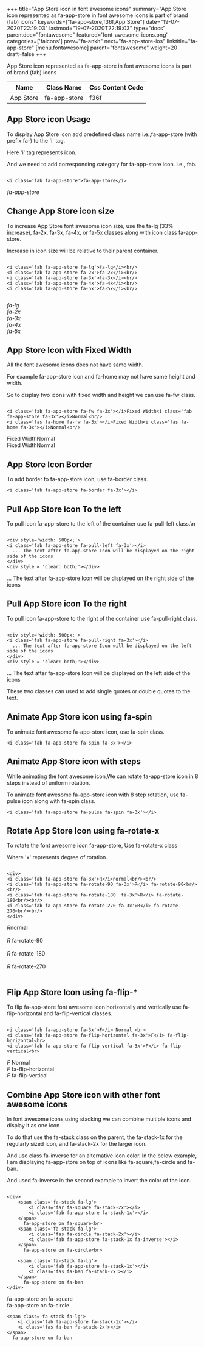+++
title="App Store icon in font awesome icons"
summary="App Store icon represented as fa-app-store in font awesome icons is part of brand (fab) icons"
keywords=["fa-app-store,f36f,App Store"]
date="19-07-2020T22:19:03"
lastmod="19-07-2020T22:19:03"
type="docs"
parentdoc="fontawesome"
featured='font-awesome-icons.png'
categories=['faicons']
prev="fa-ankh"
next="fa-app-store-ios"
linktitle="fa-app-store"
[menu.fontawesome]
parent="fontawesome"
weight=20
draft=false
+++


App Store icon represented as fa-app-store in font awesome icons is part of brand (fab) icons

<div class='table-responsive'><table class='table'><thead><tr><th>Name</th><th>Class Name</th><th>Css Content Code</th></tr></thead><tbody><tr><td>App Store</td><td>fa-app-store</td><td>f36f</td></tr></tbody></table></div>



## App Store icon Usage

To display App Store icon add predefined class name i.e.,fa-app-store (with prefix fa-) to the 'i' tag.

Here 'i' tag represents icon.

And we need to add corresponding category for fa-app-store icon. i.e., fab.


```

<i class='fab fa-app-store'>fa-app-store</i>
```

<i class='fab fa-app-store'>fa-app-store</i>




## Change App Store icon size
To increase App Store font awesome icon size, use the fa-lg (33% increase), fa-2x, fa-3x, fa-4x, or fa-5x classes along with icon class fa-app-store.

Increase in icon size will be relative to their parent container. 

```

<i class='fab fa-app-store fa-lg'>fa-lg</i><br/>
<i class='fab fa-app-store fa-2x'>fa-2x</i><br/>
<i class='fab fa-app-store fa-3x'>fa-3x</i><br/>
<i class='fab fa-app-store fa-4x'>fa-4x</i><br/>
<i class='fab fa-app-store fa-5x'>fa-5x</i><br/>
            
```

<i class='fab fa-app-store fa-lg'>fa-lg</i><br/>
<i class='fab fa-app-store fa-2x'>fa-2x</i><br/>
<i class='fab fa-app-store fa-3x'>fa-3x</i><br/>
<i class='fab fa-app-store fa-4x'>fa-4x</i><br/>
<i class='fab fa-app-store fa-5x'>fa-5x</i><br/>
            



## App Store Icon with Fixed Width 

All the font awesome icons does not have same width.

For example fa-app-store icon and fa-home may not have same height and width.

So to display two icons with fixed width and height we can use fa-fw class.


```

<i class='fab fa-app-store fa-fw fa-3x'></i>Fixed Width<i class='fab fa-app-store fa-3x'></i>Normal<br/>
<i class='fas fa-home fa-fw fa-3x'></i>Fixed Width<i class='fas fa-home fa-3x'></i>Normal<br/>
```

<i class='fab fa-app-store fa-fw fa-3x'></i>Fixed Width<i class='fab fa-app-store fa-3x'></i>Normal<br/>
<i class='fas fa-home fa-fw fa-3x'></i>Fixed Width<i class='fas fa-home fa-3x'></i>Normal<br/>



## App Store Icon Border 

To add border to fa-app-store icon, use fa-border class.


```
<i class='fab fa-app-store fa-border fa-3x'></i>

```
<i class='fab fa-app-store fa-border fa-3x'></i>





## Pull App Store icon To the left

To pull icon fa-app-store to the left of the container use fa-pull-left class.\n

```

<div style='width: 500px;'>
<i class='fab fa-app-store fa-pull-left fa-3x'></i>
  ... The text after fa-app-store Icon will be displayed on the right side of the icons
</div>
<div style = 'clear: both;'></div>
```

<div style='width: 500px;'>
<i class='fab fa-app-store fa-pull-left fa-3x'></i>
  ... The text after fa-app-store Icon will be displayed on the right side of the icons
</div>
<div style = 'clear: both;'></div>




## Pull App Store icon To the right
To pull icon fa-app-store to the right of the container use fa-pull-right class.

```

<div style='width: 500px;'>
<i class='fab fa-app-store fa-pull-right fa-3x'></i>
  ... The text after fa-app-store Icon will be displayed on the left side of the icons
</div>
<div style = 'clear: both;'></div>
```

<div style='width: 500px;'>
<i class='fab fa-app-store fa-pull-right fa-3x'></i>
  ... The text after fa-app-store Icon will be displayed on the left side of the icons
</div>
<div style = 'clear: both;'></div>

These two classes can used to add single quotes or double quotes to the text.


## Animate App Store icon using fa-spin
To animate font awesome fa-app-store icon, use fa-spin class.

```
<i class='fab fa-app-store fa-spin fa-3x'></i>
```
<i class='fab fa-app-store fa-spin fa-3x'></i>




## Animate App Store icon with steps
While animating the font awesome icon,We can rotate fa-app-store icon in 8 steps instead of uniform rotation.

To animate font awesome fa-app-store icon with 8 step rotation, use fa-pulse icon along with fa-spin class.


```
<i class='fab fa-app-store fa-pulse fa-spin fa-3x'></i>

```
<i class='fab fa-app-store fa-pulse fa-spin fa-3x'></i>





## Rotate App Store Icon using fa-rotate-x
To rotate the font awesome icon fa-app-store, Use fa-rotate-x class

Where 'x' represents degree of rotation.


```

<div>
<i class='fab fa-app-store fa-3x'>R</i>normal<br/><br/>
<i class='fab fa-app-store fa-rotate-90 fa-3x'>R</i> fa-rotate-90<br/><br/> 
<i class='fab fa-app-store fa-rotate-180  fa-3x'>R</i> fa-rotate-180<br/><br/> 
<i class='fab fa-app-store fa-rotate-270 fa-3x'>R</i> fa-rotate-270<br/><br/>
</div>
```

<div>
<i class='fab fa-app-store fa-3x'>R</i>normal<br/><br/>
<i class='fab fa-app-store fa-rotate-90 fa-3x'>R</i> fa-rotate-90<br/><br/> 
<i class='fab fa-app-store fa-rotate-180  fa-3x'>R</i> fa-rotate-180<br/><br/> 
<i class='fab fa-app-store fa-rotate-270 fa-3x'>R</i> fa-rotate-270<br/><br/>
</div>




## Flip App Store Icon using fa-flip-*
To flip fa-app-store font awesome icon horizontally and vertically use fa-flip-horizontal and fa-flip-vertical classes. 

```

<i class='fab fa-app-store fa-3x'>F</i> Normal <br>
<i class='fab fa-app-store fa-flip-horizontal fa-3x'>F</i> fa-flip-horizontal<br>
<i class='fab fa-app-store fa-flip-vertical fa-3x'>F</i> fa-flip-vertical<br>
```

<i class='fab fa-app-store fa-3x'>F</i> Normal <br>
<i class='fab fa-app-store fa-flip-horizontal fa-3x'>F</i> fa-flip-horizontal<br>
<i class='fab fa-app-store fa-flip-vertical fa-3x'>F</i> fa-flip-vertical<br>




## Combine App Store icon with other font awesome icons
In font awesome icons,using stacking we can combine multiple icons and display it as one icon 

To do that use the fa-stack class on the parent, the fa-stack-1x for the regularly sized icon, and fa-stack-2x for the larger icon.

And use class fa-inverse for an alternative icon color. 
In the below example, I am displaying fa-app-store on top of icons like fa-square,fa-circle and fa-ban.

And used fa-inverse in the second example to invert the color of the icon.

```

<div>
    <span class='fa-stack fa-lg'>
        <i class='far fa-square fa-stack-2x'></i>
        <i class='fab fa-app-store fa-stack-1x'></i>
    </span>
      fa-app-store on fa-square<br>
    <span class='fa-stack fa-lg'>
        <i class='fas fa-circle fa-stack-2x'></i>
        <i class='fab fa-app-store fa-stack-1x fa-inverse'></i>
    </span>
      fa-app-store on fa-circle<br>

    <span class='fa-stack fa-lg'>
        <i class='fab fa-app-store fa-stack-1x'></i>
        <i class='fas fa-ban fa-stack-2x'></i>
    </span>
      fa-app-store on fa-ban
</div>
```

<div>
    <span class='fa-stack fa-lg'>
        <i class='far fa-square fa-stack-2x'></i>
        <i class='fab fa-app-store fa-stack-1x'></i>
    </span>
      fa-app-store on fa-square<br>
    <span class='fa-stack fa-lg'>
        <i class='fas fa-circle fa-stack-2x'></i>
        <i class='fab fa-app-store fa-stack-1x fa-inverse'></i>
    </span>
      fa-app-store on fa-circle<br>

    <span class='fa-stack fa-lg'>
        <i class='fab fa-app-store fa-stack-1x'></i>
        <i class='fas fa-ban fa-stack-2x'></i>
    </span>
      fa-app-store on fa-ban
</div>






